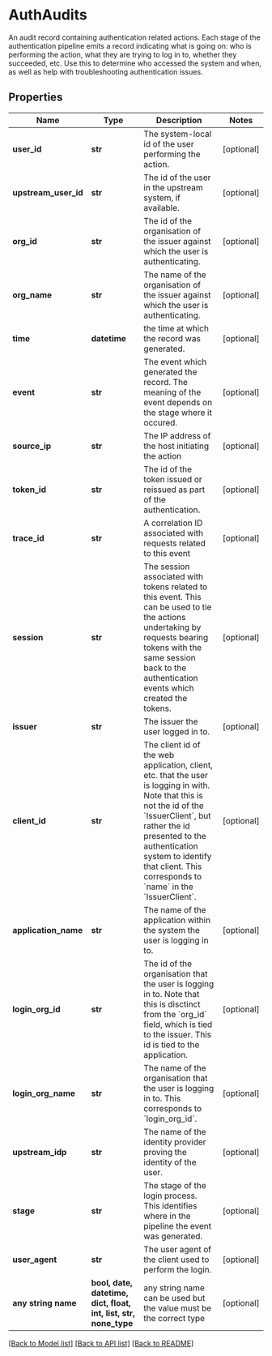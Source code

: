 # AuthAudits

An audit record containing authentication related actions. Each stage of the authentication pipeline emits a record indicating what is going on: who is performing the action, what they are trying to log in to, whether they succeeded, etc. Use this to determine who accessed the system and when, as well as help with troubleshooting authentication issues. 

## Properties
Name | Type | Description | Notes
------------ | ------------- | ------------- | -------------
**user_id** | **str** | The system-local id of the user performing the action. | [optional] 
**upstream_user_id** | **str** | The id of the user in the upstream system, if available. | [optional] 
**org_id** | **str** | The id of the organisation of the issuer against which the user is authenticating.  | [optional] 
**org_name** | **str** | The name of the organisation of the issuer against which the user is authenticating.  | [optional] 
**time** | **datetime** | the time at which the record was generated. | [optional] 
**event** | **str** | The event which generated the record. The meaning of the event depends on the stage where it occured.  | [optional] 
**source_ip** | **str** | The IP address of the host initiating the action | [optional] 
**token_id** | **str** | The id of the token issued or reissued as part of the authentication. | [optional] 
**trace_id** | **str** | A correlation ID associated with requests related to this event | [optional] 
**session** | **str** | The session associated with tokens related to this event. This can be used to tie the actions undertaking by requests bearing tokens with the same session back to the authentication events which created the tokens.  | [optional] 
**issuer** | **str** | The issuer the user logged in to. | [optional] 
**client_id** | **str** | The client id of the web application, client, etc. that the user is logging in with. Note that this is not the id of the &#x60;IssuerClient&#x60;, but rather the id presented to the authentication system to identify that client. This corresponds to &#x60;name&#x60; in the &#x60;IssuerClient&#x60;.  | [optional] 
**application_name** | **str** | The name of the application within the system the user is logging in to. | [optional] 
**login_org_id** | **str** | The id of the organisation that the user is logging in to. Note that this is disctinct from the &#x60;org_id&#x60; field, which is tied to the issuer. This id is tied to the application.  | [optional] 
**login_org_name** | **str** | The name of the organisation that the user is logging in to. This corresponds to &#x60;login_org_id&#x60;.  | [optional] 
**upstream_idp** | **str** | The name of the identity provider proving the identity of the user.  | [optional] 
**stage** | **str** | The stage of the login process. This identifies where in the pipeline the event was generated.  | [optional] 
**user_agent** | **str** | The user agent of the client used to perform the login.  | [optional] 
**any string name** | **bool, date, datetime, dict, float, int, list, str, none_type** | any string name can be used but the value must be the correct type | [optional]

[[Back to Model list]](../README.md#documentation-for-models) [[Back to API list]](../README.md#documentation-for-api-endpoints) [[Back to README]](../README.md)


